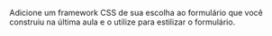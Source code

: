 Adicione um framework CSS de sua escolha ao formulário que você construiu na última aula e o utilize para estilizar o formulário.